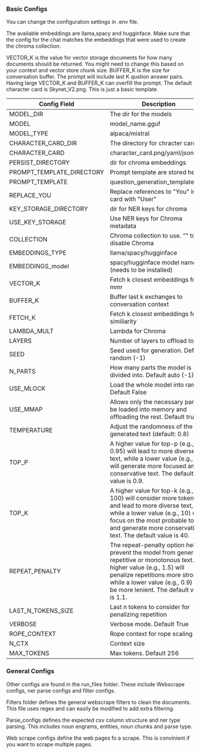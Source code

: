 ### Basic Configs
You can change the configuration settings in .env file.

The available embeddings are llama,spacy and hugginface. Make sure that the config for the chat matches the embeddings that were used to create the chroma collection. 

VECTOR_K is the value for vector storage documents for how many documents should be returned. You might need to change this based on your context and vector store chunk size. BUFFER_K is the size for conversation buffer. The prompt will include last K qustion answer pairs. Having large VECTOR_K and BUFFER_K can overfill the prompt. The default character card is Skynet_V2.png. This is just a basic template.

Config Field  | Description
------------- | -------------
MODEL_DIR     | The dir for the models
MODEL         | model_name.gguf
MODEL_TYPE    | alpaca/mistral
CHARACTER_CARD_DIR | The directory for chracter cards
CHARACTER_CARD | character_card.png/yaml/json
PERSIST_DIRECTORY | dir for chroma embeddings
PROMPT_TEMPLATE_DIRECTORY | Prompt template are stored here
PROMPT_TEMPLATE | question_generation_template.json
REPLACE_YOU | Replace references to "You" in card with "User"
KEY_STORAGE_DIRECTORY | dir for NER keys for chroma
USE_KEY_STORAGE | Use NER keys for Chroma metadata
COLLECTION | Chroma collection to use. "" to disable Chroma
EMBEDDINGS_TYPE | llama/spacy/hugginface
EMBEDDINGS_model | spacy/hugginface model name (needs to be installed)
VECTOR_K | Fetch k closest embeddings for mmr
BUFFER_K | Buffer last k exchanges to conversation context
FETCH_K | Fetch k closest embeddings for similiarity
LAMBDA_MULT | Lambda for Chroma
LAYERS        | Number of layers to offload to gpu
SEED | Seed used for generation. Default random (-1)
N_PARTS | How many parts the model is divided into. Default auto (-1)
USE_MLOCK | Load the whole model into ram. Default False
USE_MMAP | Allows only the necessary parts to be loaded into memory and offloading the rest. Default true
TEMPERATURE | Adjust the randomness of the generated text (default: 0.8)
TOP_P | A higher value for top-p (e.g., 0.95) will lead to more diverse text, while a lower value (e.g., 0.5) will generate more focused and conservative text. The default value is 0.9.
TOP_K | A higher value for top-k (e.g., 100) will consider more tokens and lead to more diverse text, while a lower value (e.g., 10) will focus on the most probable tokens and generate more conservative text. The default value is 40.
REPEAT_PENALTY | The repeat-penalty option helps prevent the model from generating repetitive or monotonous text. A higher value (e.g., 1.5) will penalize repetitions more strongly, while a lower value (e.g., 0.9) will be more lenient. The default value is 1.1.
LAST_N_TOKENS_SIZE | Last n tokens to consider for penalizing repetition
VERBOSE | Verbose mode. Default True
ROPE_CONTEXT | Rope context for rope scaling
N_CTX | Context size
MAX_TOKENS | Max tokens. Default 256

### General Configs
Other configs are found in the run_files folder. These include Webscrape configs, ner parse configs and filter configs. 

Filters folder defines the general webscrape filters to clean the documents. This file uses regex and can easily be modified to add extra filtering.

Parse_configs defines the expected csv column structure and ner type parsing. This includes noun engrams, entities, noun chunks and parse type.

Web scrape configs define the web pages fo a scrape. This is convinient if you want to scrape multiple pages.

